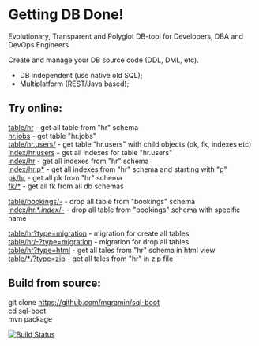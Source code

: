 # Getting DB Done!

Evolutionary, Transparent and Polyglot DB-tool for Developers, DBA and DevOps Engineers

Create and manage your DB source code (DDL, DML, etc).

- DB independent (use native old SQL);
- Multiplatform (REST/Java based);

Try online:
-----------
<a href="https://sql-boot.herokuapp.com/ddl/table/hr" target="_blank">table/hr</a> - get all table from "hr" schema  
<a href="https://sql-boot.herokuapp.com/ddl/table/hr.jobs" target="_blank">hr.jobs</a> - get table "hr.jobs"  
<a href="https://sql-boot.herokuapp.com/ddl/table/hr.users/" target="_blank">table/hr.users/</a> - get table "hr.users" with child objects (pk, fk, indexes etc)  
<a href="https://sql-boot.herokuapp.com/ddl/index/hr.users" target="_blank">index/hr.users</a> - get all indexes for table "hr.users"  
<a href="https://sql-boot.herokuapp.com/ddl/index/hr" target="_blank">index/hr</a> - get all indexes from "hr" schema  
<a href="https://sql-boot.herokuapp.com/ddl/index/hr.p*" target="_blank">index/hr.p*</a> - get all indexes from "hr" schema and starting with "p"  
<a href="https://sql-boot.herokuapp.com/ddl/pk/hr" target="_blank">pk/hr</a> - get all pk from "hr" schema  
<a href="https://sql-boot.herokuapp.com/ddl/fk/*" target="_blank">fk/*</a> - get all fk from all db schemas  

<a href="https://sql-boot.herokuapp.com/ddl/table/bookings/-" target="_blank">table/bookings/-</a> - drop all table from "bookings" schema   
<a href="https://sql-boot.herokuapp.com/ddl/index/hr.*.*index*/-" target="_blank">index/hr.*.*index*/-</a> - drop all table from "bookings" schema with specific name  

<a href="https://sql-boot.herokuapp.com/ddl/table/hr?type=migration" target="_blank">table/hr?type=migration</a> - migration for create all tables   
<a href="https://sql-boot.herokuapp.com/ddl/table/hr/-?type=migration" target="_blank">table/hr/-?type=migration</a> - migration for drop all tables  
<a href="https://sql-boot.herokuapp.com/ddl/table/hr?type=html" target="_blank">table/hr?type=html</a> - get all tales from "hr" schema in html view  
<a href="https://sql-boot.herokuapp.com/ddl/table/*/?type=zip" target="_blank">table/*/?type=zip</a> - get all tales from "hr" in zip file  

Build from source:
------------------
git clone https://github.com/mgramin/sql-boot  
cd sql-boot  
mvn package  

[![Build Status](https://travis-ci.org/mgramin/sql-boot.svg?branch=master)](https://travis-ci.org/mgramin/sql-boot)